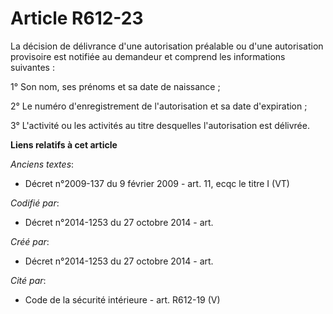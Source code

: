 # Article R612-23

La décision de délivrance d'une autorisation préalable ou d'une autorisation provisoire est notifiée au demandeur et comprend
les informations suivantes :

1° Son nom, ses prénoms et sa date de naissance ;

2° Le numéro d'enregistrement de l'autorisation et sa date d'expiration ;

3° L'activité ou les activités au titre desquelles l'autorisation est délivrée.

**Liens relatifs à cet article**

_Anciens textes_:

  - Décret n°2009-137 du 9 février 2009 - art. 11, ecqc le titre I (VT)

_Codifié par_:

  - Décret n°2014-1253 du 27 octobre 2014 - art.

_Créé par_:

  - Décret n°2014-1253 du 27 octobre 2014 - art.

_Cité par_:

  - Code de la sécurité intérieure - art. R612-19 (V)
